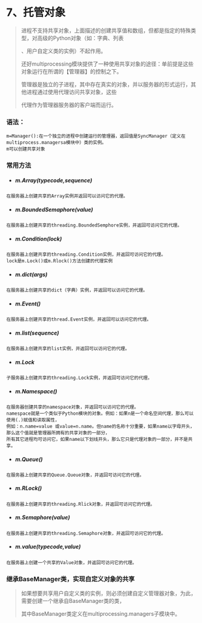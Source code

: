 # 7、托管对象

> 进程不支持共享对象，上面描述的创建共享值和数组，但都是指定的特殊类型，对高级的Python对象（如：字典、列表
>
> 、用户自定义类的实例）不起作用。
>
> 还好multiprocessing模块提供了一种使用共享对象的途径：单前提是这些对象运行在所谓的【管理器】的控制之下。
>
> 管理器是独立的子进程，其中存在真实的对象，并以服务器的形式运行，其他进程通过使用代理访问共享对象，这些
>
> 代理作为管理器服务器的客户端而运行。

### 语法：

```
m=Manager():在一个独立的进程中创建运行的管理器，返回值是SyncManager（定义在multiprocess.managersa模块中）类的实例。
m可以创建共享对象
```

### 常用方法

* ##### m.Array\(typecode,sequence\)

```
在服务器上创建共享的Array实例并返回可以访问它的代理。
```

* ##### m.BoundedSemaphore\(value\)

```
在服务器上创建共享的threading.BoundedSemphore实例，并返回可访问它的代理。
```

* ##### m.Condition\(lock\)

```
在服务器上创建共享的threading.Condition实例，并返回可访问它的代理。
lock是m.Lock()或m.Rlock()方法创建的代理实例
```

* ##### m.dict\(args\)

```
在服务器上创建共享的dict（字典）实例，并返回可以访问它的代理。
```

* ##### m.Event\(\)

```
在服务器上创建共享的thread.Event实例，并返回可以访问它的代理。
```

* ##### m.list\(sequence\)

```
在服务器上创建共享的list实例，并返回可以访问它的代理。
```

* ##### m.Lock

```
子服务器上创建共享的threading.Lock实例，并返回可访问它的代理。
```

* ##### m.Namespace\(\)

```
在服务器创建共享的namespace对象，并返回可以访问它的代理。
namespace就是一个类似于Python模块的对象。例如：如果n是一个命名空间代理，那么可以使用(.)赋值和读取属性，
例如：n.name=value 或value=n.name。但name的名称十分重要，如果name以字母开头，那么这个值就是管理器所拥有的共享对象的一部分，
所有其它进程均可访问它，如果name以下划线开头，那么它只是代理对象的一部分，并不是共享。
```

* ##### m.Queue\(\)

```
在服务器上创建共享的Queue.Queue对象，并返回可访问它的代理。
```

* ##### m.RLock\(\)

```
在服务器上创建共享的threading.Rlick对象，并返回可访问它的代理。
```

* ##### m.Semaphore\(value\)

```
在服务器上创建共享的threading.Semaphore对象，并返回可访问它的代理。
```

* ##### m.value\(typecode,value\)

```
在服务器上创建一个共享的Value对象，并返回可访问它的代理。
```

### 继承BaseManager类，实现自定义对象的共享

> 如果想要共享用户自定义类的实例，则必须创建自定义管理器对象，为此，需要创建一个继承自BaseManager类的类，
>
> 其中BaseManager类定义在multiprocessing.managers子模块中。



